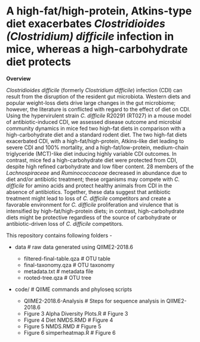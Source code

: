 # A high-fat/high-protein, Atkins-type diet exacerbates *Clostridioides (Clostridium) difficile* infection in mice, whereas a high-carbohydrate diet protects

**Overview**

*Clostridioides difficile* (formerly *Clostridium difficile*) infection (CDI) can result from the disruption of the resident gut microbiota. Western diets and popular weight-loss diets drive large changes in the gut microbiome; however, the literature is conflicted with regard to the effect of diet on CDI. Using the hypervirulent strain *C. difficile* R20291 (RT027) in a mouse model of antibiotic-induced CDI, we assessed disease outcome and microbial community dynamics in mice fed two high-fat diets in comparison with a high-carbohydrate diet and a standard rodent diet. The two high-fat diets exacerbated CDI, with a high-fat/high-protein, Atkins-like diet leading to severe CDI and 100% mortality, and a high-fat/low-protein, medium-chain triglyceride (MCT)-like diet inducing highly variable CDI outcomes. In contrast, mice fed a high-carbohydrate diet were protected from CDI, despite high refined carbohydrate and low fiber content. 28 members of the *Lachnospiraceae* and *Ruminococcaceae* decreased in abundance due to diet and/or antibiotic treatment; these organisms may compete with *C. difficile* for amino acids and protect healthy animals from CDI in the absence of antibiotics. Together, these data suggest that antibiotic treatment might lead to loss of *C. difficile* competitors and create a favorable environment for *C. difficile* proliferation and virulence that is intensified by high-fat/high-protein diets; in contrast, high-carbohydrate diets might be protective regardless of the source of carbohydrate or antibiotic-driven loss of *C. difficile* competitors.

This repository contains following folders - 

- data                                 # raw data generated using QIIME2-2018.6

  - filtered-final-table.qza           # OTU table
  - final-taxonomy.qza                 # OTU taxonomy
  - metadata.txt                       # metadata file
  - rooted-tree.qza                    # OTU tree

- code/                               # QIIME commands and phyloseq scripts
  - QIIME2-2018.6-Analysis            # Steps for sequence analysis in QIIME2-2018.6
  - Figure 3 Alpha Diversity Plots.R  # Figure 3
  - Figure 4 Diet NMDS.RMD            # Figure 4
  - Figure 5 NMDS.RMD                 # Figure 5
  - Figure 6 simperheatmap.R          # Figure 6

